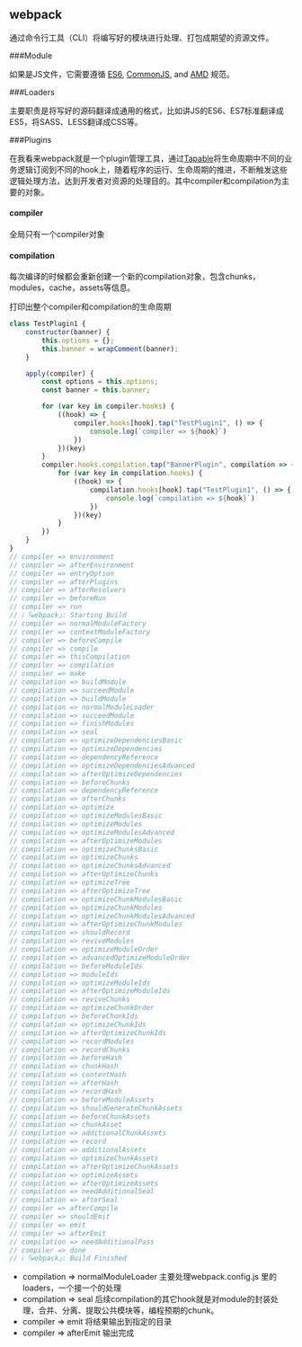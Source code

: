 ## webpack

通过命令行工具（CLI）将编写好的模块进行处理、打包成期望的资源文件。

###Module

如果是JS文件，它需要遵循 [ES6](https://en.wikipedia.org/wiki/ECMAScript#6th_Edition_-_ECMAScript_2015), [CommonJS](https://en.wikipedia.org/wiki/CommonJS), and [AMD](https://en.wikipedia.org/wiki/Asynchronous_module_definition) 规范。

###Loaders

主要职责是将写好的源码翻译成通用的格式，比如讲JS的ES6、ES7标准翻译成ES5，将SASS、LESS翻译成CSS等。

###Plugins

在我看来webpack就是一个plugin管理工具，通过[Tapable](https://github.com/webpack/tapable)将生命周期中不同的业务逻辑订阅到不同的hook上，随着程序的运行、生命周期的推进，不断触发这些逻辑处理方法，达到开发者对资源的处理目的。其中compiler和compilation为主要的对象。

#### compiler

全局只有一个compiler对象

#### compilation

每次编译的时候都会重新创建一个新的compilation对象，包含chunks，modules，cache，assets等信息。

打印出整个compiler和compilation的生命周期

```js
class TestPlugin1 {
	constructor(banner) {
		this.options = {};
		this.banner = wrapComment(banner);
	}

	apply(compiler) {
		const options = this.options;
		const banner = this.banner;

		for (var key in compiler.hooks) {
			((hook) => {
				compiler.hooks[hook].tap("TestPlugin1", () => {
					console.log(`compiler => ${hook}`)
				})
			})(key)
		}
		compiler.hooks.compilation.tap("BannerPlugin", compilation => {
			for (var key in compilation.hooks) {
				((hook) => {
					compilation.hooks[hook].tap("TestPlugin1", () => {
						console.log(`compilation => ${hook}`)
					})
				})(key)
			}
		})
	}
}
// compiler => environment
// compiler => afterEnvironment
// compiler => entryOption
// compiler => afterPlugins
// compiler => afterResolvers
// compiler => beforeRun
// compiler => run
// ℹ ｢webpack｣: Starting Build
// compiler => normalModuleFactory
// compiler => contextModuleFactory
// compiler => beforeCompile
// compiler => compile
// compiler => thisCompilation
// compiler => compilation
// compiler => make
// compilation => buildModule
// compilation => succeedModule
// compilation => buildModule
// compilation => normalModuleLoader
// compilation => succeedModule
// compilation => finishModules
// compilation => seal
// compilation => optimizeDependenciesBasic
// compilation => optimizeDependencies
// compilation => dependencyReference
// compilation => optimizeDependenciesAdvanced
// compilation => afterOptimizeDependencies
// compilation => beforeChunks
// compilation => dependencyReference
// compilation => afterChunks
// compilation => optimize
// compilation => optimizeModulesBasic
// compilation => optimizeModules
// compilation => optimizeModulesAdvanced
// compilation => afterOptimizeModules
// compilation => optimizeChunksBasic
// compilation => optimizeChunks
// compilation => optimizeChunksAdvanced
// compilation => afterOptimizeChunks
// compilation => optimizeTree
// compilation => afterOptimizeTree
// compilation => optimizeChunkModulesBasic
// compilation => optimizeChunkModules
// compilation => optimizeChunkModulesAdvanced
// compilation => afterOptimizeChunkModules
// compilation => shouldRecord
// compilation => reviveModules
// compilation => optimizeModuleOrder
// compilation => advancedOptimizeModuleOrder
// compilation => beforeModuleIds
// compilation => moduleIds
// compilation => optimizeModuleIds
// compilation => afterOptimizeModuleIds
// compilation => reviveChunks
// compilation => optimizeChunkOrder
// compilation => beforeChunkIds
// compilation => optimizeChunkIds
// compilation => afterOptimizeChunkIds
// compilation => recordModules
// compilation => recordChunks
// compilation => beforeHash
// compilation => chunkHash
// compilation => contentHash
// compilation => afterHash
// compilation => recordHash
// compilation => beforeModuleAssets
// compilation => shouldGenerateChunkAssets
// compilation => beforeChunkAssets
// compilation => chunkAsset
// compilation => additionalChunkAssets
// compilation => record
// compilation => additionalAssets
// compilation => optimizeChunkAssets
// compilation => afterOptimizeChunkAssets
// compilation => optimizeAssets
// compilation => afterOptimizeAssets
// compilation => needAdditionalSeal
// compilation => afterSeal
// compiler => afterCompile
// compiler => shouldEmit
// compiler => emit
// compiler => afterEmit
// compilation => needAdditionalPass
// compiler => done
// ℹ ｢webpack｣: Build Finished
```

- compilation => normalModuleLoader 主要处理webpack.config.js 里的loaders，一个接一个的处理
- compilation => seal 后续compilation的其它hook就是对module的封装处理，合并、分离、提取公共模块等，编程预期的chunk。
- compiler => emit 将结果输出到指定的目录
- compiler => afterEmit 输出完成

